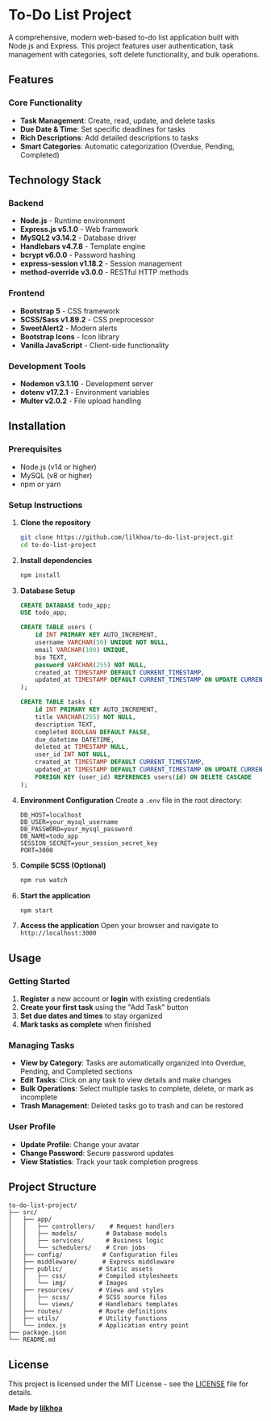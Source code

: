 # To-Do List Project

A comprehensive, modern web-based to-do list application built with Node.js and Express. This project features user authentication, task management with categories, soft delete functionality, and bulk operations.

## Features

### Core Functionality
- **Task Management**: Create, read, update, and delete tasks
- **Due Date & Time**: Set specific deadlines for tasks
- **Rich Descriptions**: Add detailed descriptions to tasks
- **Smart Categories**: Automatic categorization (Overdue, Pending, Completed)

## Technology Stack

### Backend
- **Node.js** - Runtime environment
- **Express.js v5.1.0** - Web framework
- **MySQL2 v3.14.2** - Database driver
- **Handlebars v4.7.8** - Template engine
- **bcrypt v6.0.0** - Password hashing
- **express-session v1.18.2** - Session management
- **method-override v3.0.0** - RESTful HTTP methods

### Frontend
- **Bootstrap 5** - CSS framework
- **SCSS/Sass v1.89.2** - CSS preprocessor
- **SweetAlert2** - Modern alerts
- **Bootstrap Icons** - Icon library
- **Vanilla JavaScript** - Client-side functionality

### Development Tools
- **Nodemon v3.1.10** - Development server
- **dotenv v17.2.1** - Environment variables
- **Multer v2.0.2** - File upload handling

## Installation

### Prerequisites
- Node.js (v14 or higher)
- MySQL (v8 or higher)
- npm or yarn

### Setup Instructions

1. **Clone the repository**
   ```bash
   git clone https://github.com/lilkhoa/to-do-list-project.git
   cd to-do-list-project
   ```

2. **Install dependencies**
   ```bash
   npm install
   ```

3. **Database Setup**
   ```sql
   CREATE DATABASE todo_app;
   USE todo_app;
   
   CREATE TABLE users (
       id INT PRIMARY KEY AUTO_INCREMENT,
       username VARCHAR(50) UNIQUE NOT NULL,
       email VARCHAR(100) UNIQUE,
       bio TEXT,
       password VARCHAR(255) NOT NULL,
       created_at TIMESTAMP DEFAULT CURRENT_TIMESTAMP,
       updated_at TIMESTAMP DEFAULT CURRENT_TIMESTAMP ON UPDATE CURRENT_TIMESTAMP
   );
   
   CREATE TABLE tasks (
       id INT PRIMARY KEY AUTO_INCREMENT,
       title VARCHAR(255) NOT NULL,
       description TEXT,
       completed BOOLEAN DEFAULT FALSE,
       due_datetime DATETIME,
       deleted_at TIMESTAMP NULL,
       user_id INT NOT NULL,
       created_at TIMESTAMP DEFAULT CURRENT_TIMESTAMP,
       updated_at TIMESTAMP DEFAULT CURRENT_TIMESTAMP ON UPDATE CURRENT_TIMESTAMP,
       FOREIGN KEY (user_id) REFERENCES users(id) ON DELETE CASCADE
   );
   ```

4. **Environment Configuration**
   Create a `.env` file in the root directory:
   ```env
   DB_HOST=localhost
   DB_USER=your_mysql_username
   DB_PASSWORD=your_mysql_password
   DB_NAME=todo_app
   SESSION_SECRET=your_session_secret_key
   PORT=3000
   ```

5. **Compile SCSS (Optional)**
   ```bash
   npm run watch
   ```

6. **Start the application**
   ```bash
   npm start
   ```

7. **Access the application**
   Open your browser and navigate to `http://localhost:3000`

## Usage

### Getting Started
1. **Register** a new account or **login** with existing credentials
2. **Create your first task** using the "Add Task" button
3. **Set due dates and times** to stay organized
4. **Mark tasks as complete** when finished

### Managing Tasks
- **View by Category**: Tasks are automatically organized into Overdue, Pending, and Completed sections
- **Edit Tasks**: Click on any task to view details and make changes
- **Bulk Operations**: Select multiple tasks to complete, delete, or mark as incomplete
- **Trash Management**: Deleted tasks go to trash and can be restored 

### User Profile
- **Update Profile**: Change your avatar
- **Change Password**: Secure password updates
- **View Statistics**: Track your task completion progress

## Project Structure
```
to-do-list-project/
├── src/
│   ├── app/
│   │   ├── controllers/    # Request handlers
│   │   ├── models/        # Database models
│   │   ├── services/      # Business logic
│   │   └── schedulers/    # Cron jobs
│   ├── config/           # Configuration files
│   ├── middleware/       # Express middleware
│   ├── public/          # Static assets
│   │   ├── css/         # Compiled stylesheets
│   │   └── img/         # Images
│   ├── resources/       # Views and styles
│   │   ├── scss/        # SCSS source files
│   │   └── views/       # Handlebars templates
│   ├── routes/          # Route definitions
│   ├── utils/           # Utility functions
│   └── index.js         # Application entry point
├── package.json
└── README.md
```

## License

This project is licensed under the MIT License - see the [LICENSE](LICENSE) file for details.

**Made by [lilkhoa](https://github.com/lilkhoa)**
